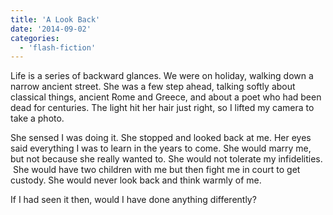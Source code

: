 ```yaml
---
title: 'A Look Back'
date: '2014-09-02'
categories:
  - 'flash-fiction'
---
```


Life is a series of backward glances. We were on holiday, walking down a narrow
ancient street. She was a few step ahead, talking softly about classical things,
ancient Rome and Greece, and about a poet who had been dead for centuries. The
light hit her hair just right, so I lifted my camera to take a photo.

<!-- truncate -->

She sensed I was doing it. She stopped and looked back at me. Her eyes said
everything I was to learn in the years to come. She would marry me, but not
because she really wanted to. She would not tolerate my infidelities.  She would
have two children with me but then fight me in court to get custody. She would
never look back and think warmly of me.

If I had seen it then, would I have done anything differently?
